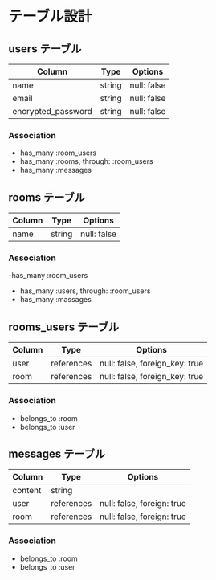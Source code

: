 # テーブル設計

## users テーブル

| Column             | Type   | Options     |
| ------------------ | ------ | ----------- |
| name               | string | null: false |
| email              | string | null: false |
| encrypted_password | string | null: false |

### Association

- has_many :room_users
- has_many :rooms, through: :room_users
- has_many :messages

## rooms テーブル

| Column | Type   | Options     |
| ------ | ------ | ----------- |
| name   | string | null: false |

### Association 

-has_many :room_users
- has_many :users, through: :room_users
- has_many :massages

## rooms_users テーブル

| Column | Type       | Options                        |
| ------ | ---------- | ------------------------------ |
| user   | references | null: false, foreign_key: true |
| room   | references | null: false, foreign_key: true |

### Association 

- belongs_to :room
- belongs_to :user

## messages テーブル

| Column  | Type       | Options                    |
| ------- | ---------- | -------------------------- |
| content |  string    |                            |
| user    | references | null: false, foreign: true |
| room    | references | null: false, foreign: true |

### Association

- belongs_to :room
- belongs_to :user